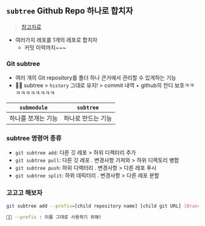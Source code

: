 ## `subtree` Github Repo 하나로 합치자
> [참고자료](https://olrlobt.tistory.com/47)
- 여러가지 레포를 1개의 레포로 합치자
  - 커밋 이력까지~~~
 
### Git subtree
- 여러 개의 Git repository를 폴더 하나 큰거에서 관리할 수 있게하는 기능
- 👨‍🌾 subtree > `history` 그대로 유지! > commit 내역 + github의 잔디 보호ㅋㅋㅋㅋㅋㅋㅋㅋㅋㅋ


|`submodule`|`subtree`|
|:-:|:-:|
|하나를 쪼개는 기능|하나로 만드는 기능|
### subtree 명령어 종류
- `git subtree add`: 다른 깃 레포 > 하위 디렉터리 추가
- `git subtree pull`: 다른 깃 레포 . 변경사항 가져와 > 하위 디렉토리 병합
- `git subtree push`: 하위 디렉터리 . 변경사항 > 다른 레포 푸시
- `git subtree split`: 하위 데릭터리 . 변경사항 > 다른 레포 분할

### 고고고 해보자
```bash
git subtree add --prefix=[child repository name] [child git URL] [Branch]

👨‍🌾 --prefix : 이름 그대로 사용하기 위해!
```
